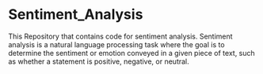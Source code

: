 # Sentiment_Analysis
This Repository that contains code for sentiment analysis. Sentiment analysis is a natural language processing task where the goal is to determine the sentiment or emotion conveyed in a given piece of text, such as whether a statement is positive, negative, or neutral.
